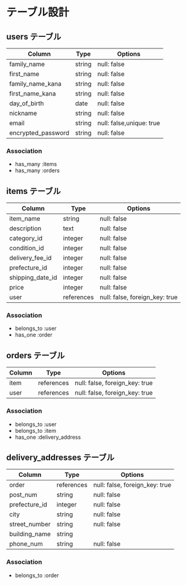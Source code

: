 # テーブル設計

## users テーブル

| Column             | Type   | Options                  |
| ------------------ | ------ | ------------------------ |
| family_name        | string | null: false              |
| first_name         | string | null: false              |
| family_name_kana   | string | null: false              |
| first_name_kana    | string | null: false              |
| day_of_birth       | date   | null: false              |
| nickname           | string | null: false              |
| email              | string | null: false,unique: true |
| encrypted_password | string | null: false              |

### Association

- has_many :items
- has_many :orders

## items テーブル

| Column             | Type         | Options                        |
| ------------------ | ------------ | ------------------------------ |
| item_name          | string       | null: false                    |
| description        | text         | null: false                    |
| category_id        | integer      | null: false                    |
| condition_id       | integer      | null: false                    |
| delivery_fee_id    | integer      | null: false                    |
| prefecture_id      | integer      | null: false                    |
| shipping_date_id   | integer      | null: false                    |
| price              | integer      | null: false                    |
| user               | references   | null: false, foreign_key: true |

### Association

- belongs_to :user
- has_one    :order

## orders テーブル

| Column             | Type         | Options                        |
| ------------------ | ------------ | ------------------------------ |
| item               | references   | null: false, foreign_key: true |
| user               | references   | null: false, foreign_key: true |

### Association

- belongs_to :user
- belongs_to :item
- has_one    :delivery_address

## delivery_addresses テーブル

| Column             | Type         | Options                        |
| ------------------ | ------------ | ------------------------------ |
| order              | references   | null: false, foreign_key: true |
| post_num           | string       | null: false                    |
| prefecture_id      | integer      | null: false                    |
| city               | string       | null: false                    |
| street_number      | string       | null: false                    |
| building_name      | string       |                                |
| phone_num          | string       | null: false                    |

### Association

- belongs_to :order 

 
 